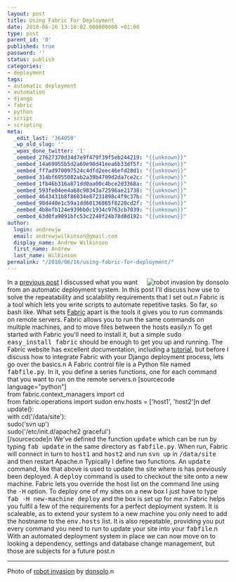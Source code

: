 ```yaml
---
layout: post
title: Using Fabric For Deployment
date: 2010-06-16 13:18:02.000000000 +01:00
type: post
parent_id: '0'
published: true
password: ''
status: publish
categories:
- deployment
tags:
- automatic deployment
- automation
- django
- fabric
- python
- script
- scripting
meta:
  _edit_last: '364050'
  _wp_old_slug: ''
  _wpas_done_twitter: '1'
  _oembed_27627370d34d7e9f479f39f5eb244219: "{{unknown}}"
  _oembed_14a69955b5d2a69e90d41eea6b33df5f: "{{unknown}}"
  _oembed_ff7ad970097524c4dfd2eec46efd28d1: "{{unknown}}"
  _oembed_314bf6955082ab2a39b4799d2da7ce2c: "{{unknown}}"
  _oembed_1fb46b316a871dd0aa00c4bce2d3368a: "{{unknown}}"
  _oembed_593fe04ee4a68c98343a72596ae21738: "{{unknown}}"
  _oembed_4643431b8f86034e87231898c4f9c37b: "{{unknown}}"
  _oembed_98d440e1c59a1dd60136865f8220cd2f: "{{unknown}}"
  _oembed_4b8efb124e939bb0c1934c9763cb7039: "{{unknown}}"
  _oembed_63d0fa9091bfc53c2240f24b78d8d192: "{{unknown}}"
author:
  login: andrewjw
  email: andrewjwilkinson@gmail.com
  display_name: Andrew Wilkinson
  first_name: Andrew
  last_name: Wilkinson
permalink: "/2010/06/16/using-fabric-for-deployment/"
---
```

<img src="{{ site.baseurl }}/assets/2458233987_5f5951a48e_m.jpg" alt="robot invasion by donsolo" style="float:right;" />In a <a href="http://andrewwilkinson.wordpress.com/2010/04/15/perfect-deployment-of-websites">previous post</a> I discussed what you want from an automatic deployment system. In this post I'll discuss how use to solve the repeatability and scalability requirements that I set out.n
Fabric is a tool which lets you write scripts to automate repetitive tasks. So far, so bash like. What sets <a href="http://fabfile.org">Fabric</a> apart is the tools it gives you to run commands on remote servers. Fabric allows you to run the same commands on multiple machines, and to move files between the hosts easily.n
To get started with Fabric you'll need to install it, but a simple <tt>sudo easy_install fabric</tt> should be enough to get you up and running. The Fabric website has excellent documentation, including a <a href="http://docs.fabfile.org/0.9.1/tutorial.html">tutorial</a>, but before I discuss how to integrate Fabric with your Django deployment process, lets go over the basics.n
A Fabric control file is a Python file named <tt>fabfile.py</tt>. In it, you define a series functions, one for each command that you want to run on the remote servers.n
[sourcecode language="python"]<br />
from fabric.context_managers import cd<br />
from fabric.operations import sudon
env.hosts = ['host1', 'host2']n
def update():<br />
    with cd('/data/site'):<br />
        sudo('svn up')<br />
        sudo('/etc/init.d/apache2 graceful')<br />
[/sourcecode]n
We've defined the function <tt>update</tt> which can be run by typing <tt>fab update</tt> in the same directory as <tt>fabfile.py</tt>. When run, Fabric will connect in turn to <tt>host1</tt> and <tt>host2</tt> and run <tt>svn up</tt> in <tt>/data/site</tt> and then restart Apache.n
Typically I define two functions. An <tt>update</tt> command, like that above is used to update the site where is has previously been deployed. A <tt>deploy</tt> command is used to checkout the site onto a new machine. Fabric lets you override the host list on the command line using the <tt>-H</tt> option. To deploy one of my sites on a new box I just have to type <tt>fab -H new-machine deploy</tt> and the box is set up for me.n
Fabric helps you fulfil a few of the requirements for a perfect deployment system. It is scaleable, as to extend your system to a new machine you only need to add the hostname to the <tt>env.hosts</tt> list. It is also repeatable, providing you put every command you need to run to update your site into your <tt>fabfile</tt>.n
With an automated deployment system in place we can now move on to looking a dependency, settings and database change management, but those are subjects for a future post.n
<hr />
Photo of <a href="http://www.flickr.com/photos/donsolo/2458233987/">robot invasion</a> by <a href="http://www.flickr.com/photos/donsolo/">donsolo</a>.n
